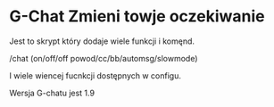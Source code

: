 G-Chat Zmieni towje oczekiwanie
======
Jest to skrypt który dodaje wiele funkcji i komęnd.

/chat (on/off/off powod/cc/bb/automsg/slowmode)

I wiele wiencej fucnkcji dostępnych w configu.

Wersja G-chatu jest 1.9
